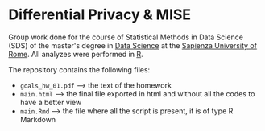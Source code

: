 # Differential Privacy & MISE

Group work done for the course of Statistical Methods in Data Science (SDS) of the master's degree in [Data Science](http://datascience.i3s.uniroma1.it/it) at the [Sapienza University of Rome](https://www.uniroma1.it/it/). All analyzes were performed in [R](https://www.r-project.org).

The repository contains the following files:
- `goals_hw_01.pdf` --> the text of the homework
- `main.html` --> the final file exported in html and without all the codes to have a better view
- `main.Rmd` --> the file where all the script is present, it is of type R Markdown
